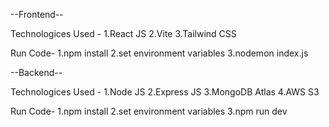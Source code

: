 --Frontend--

Technologices Used -
   1.React JS
   2.Vite
   3.Tailwind CSS

Run Code-
  1.npm install
  2.set environment variables
  3.nodemon index.js

--Backend--

Technologices Used -
   1.Node JS
   2.Express JS
   3.MongoDB Atlas
   4.AWS S3
   
Run Code-
  1.npm install
  2.set environment variables
  3.npm run dev
